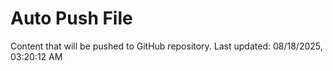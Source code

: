 # Auto Push File

Content that will be pushed to GitHub repository.
Last updated: 08/18/2025, 03:20:12 AM